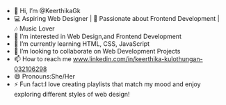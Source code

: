- 👋 Hi, I’m @KeerthikaGk
- 💻 Aspiring Web Designer | 🎨 Passionate about Frontend Development | 🎶 Music Lover
- 👀 I’m interested in Web Design,and Frontend Development
- 🌱 I’m currently learning HTML, CSS, JavaScript
- 💞️ I’m looking to collaborate on Web Development Projects 
- 📫 How to reach me www.linkedin.com/in/keerthika-kulothungan-032106298
- 😄 Pronouns:She/Her
- ⚡ Fun fact:I love creating playlists that match my mood and enjoy exploring different styles of web design!



